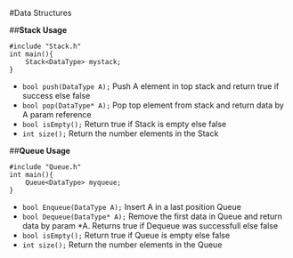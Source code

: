 #Data Structures

##**Stack Usage**

```
#include "Stack.h"
int main(){
	Stack<DataType> mystack;
}
```

* `bool push(DataType A);` Push A element in top stack and return true if success else false
* `bool pop(DataType* A);` Pop top element from stack and return data by A param reference
* `bool isEmpty();` Return true if Stack is empty else false
* `int size();` Return the number elements in the Stack



##**Queue Usage**

```
#include "Queue.h"
int main(){
	Queue<DataType> myqueue;
}
```

* `bool Enqueue(DataType A);` Insert A in a last position Queue 
* `bool Dequeue(DataType* A);` Remove the first data in Queue and return data by param *A. Returns true if Dequeue was successfull else false
* `bool isEmpty();` Return true if Queue is empty else false
* `int size();` Return the number elements in the Queue